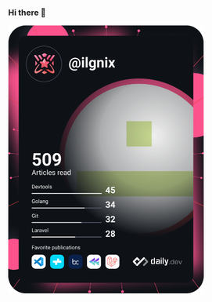 ### Hi there 👋

<a href="https://app.daily.dev/DailyDevTips"><img src="https://github.com/xinglixing/xinglixing/blob/master/devcard.svg" width="400" alt="Xing's Dev Card"/></a>

<!--
**xinglixing/xinglixing** is a ✨ _special_ ✨ repository because its `README.md` (this file) appears on your GitHub profile.

Here are some ideas to get you started:

- 🔭 I’m currently working on ...
- 🌱 I’m currently learning ...
- 👯 I’m looking to collaborate on ...
- 🤔 I’m looking for help with ...
- 💬 Ask me about ...
- 📫 How to reach me: ...
- 😄 Pronouns: ...
- ⚡ Fun fact: ...
-->
